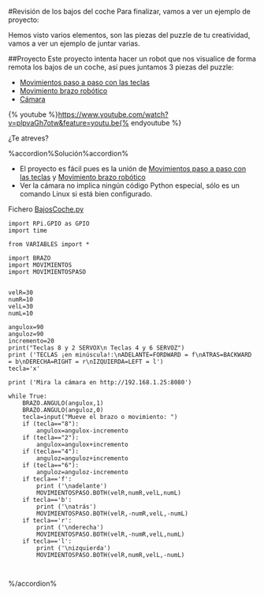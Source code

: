 #Revisión de los bajos del coche
Para finalizar, vamos a ver un ejemplo de proyecto:

Hemos visto varios elementos, son las piezas del puzzle de tu creatividad, vamos a ver un ejemplo de juntar varias.

##Proyecto
 Este proyecto intenta hacer un robot que nos visualice de forma remota los bajos de un coche, así pues juntamos 3 piezas del puzzle:
* [Movimientos paso a paso con las teclas](/35-m2-movimientos-con-paso.md)
* [Movimiento brazo robótico](/6-servos/72-test-brazo.md)
* [Cámara](/8-camara/84-ver-la-camara.md)

{% youtube %}https://www.youtube.com/watch?v=plpvaGh7otw&feature=youtu.be{% endyoutube %}

¿Te atreves?

%accordion%Solución%accordion%

* El proyecto es fácil pues es la unión de [Movimientos paso a paso con las teclas](/35-m2-movimientos-con-paso.md) y [Movimiento brazo robótico](/6-servos/72-test-brazo.md)
* Ver la cámara no implica ningún código Python especial, sólo es un comando Linux si está bien configurado.

Fichero [BajosCoche.py](https://github.com/JavierQuintana/AlphabotPython/)

```cpp+lineNumbers:true
import RPi.GPIO as GPIO
import time

from VARIABLES import *

import BRAZO
import MOVIMIENTOS
import MOVIMIENTOSPASO


velR=30
numR=10
velL=30
numL=10

angulox=90
anguloz=90
incremento=20
print("Teclas 8 y 2 SERVOX\n Teclas 4 y 6 SERVOZ")
print ('TECLAS ¡en minúscula!:\nADELANTE=FORDWARD = f\nATRAS=BACKWARD = b\nDERECHA=RIGHT = r\nIZQUIERDA=LEFT = l')
tecla='x'

print ('Mira la cámara en http://192.168.1.25:8080')

while True:
    BRAZO.ANGULO(angulox,1)
    BRAZO.ANGULO(anguloz,0)
    tecla=input("Mueve el brazo o movimiento: ")
    if (tecla=="8"):
        angulox=angulox-incremento
    if (tecla=="2"):
        angulox=angulox+incremento
    if (tecla=="4"):
        anguloz=anguloz+incremento
    if (tecla=="6"):
        anguloz=anguloz-incremento
    if tecla=='f':
        print ('\nadelante')
        MOVIMIENTOSPASO.BOTH(velR,numR,velL,numL)
    if tecla=='b':
        print ('\natrás')
        MOVIMIENTOSPASO.BOTH(velR,-numR,velL,-numL)
    if tecla=='r':
        print ('\nderecha')
        MOVIMIENTOSPASO.BOTH(velR,-numR,velL,numL)
    if tecla=='l':
        print ('\nizquierda')
        MOVIMIENTOSPASO.BOTH(velR,numR,velL,-numL)
        
    
```
%/accordion%

